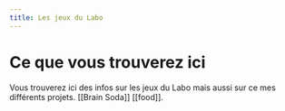 ```yaml
---
title: Les jeux du Labo
---
```

# Ce que vous trouverez ici
Vous trouverez ici des infos sur les jeux du Labo mais aussi sur ce mes différents projets. 
[[Brain Soda]]
[[food]].
